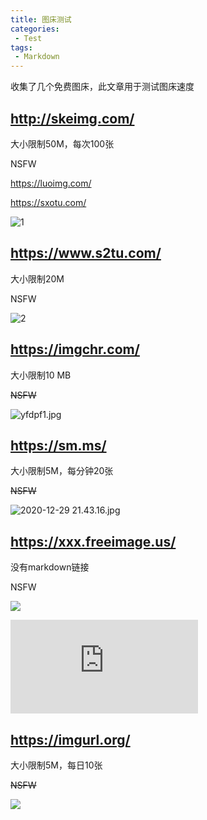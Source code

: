 ```yaml
---
title: 图床测试
categories:
 - Test
tags:
 - Markdown
---
```


收集了几个免费图床，此文章用于测试图床速度

## http://skeimg.com/

大小限制50M，每次100张

NSFW

https://luoimg.com/

https://sxotu.com/

![1](http://skeimg.com/i/2021/02/19/h4y4ve.jpeg)

## https://www.s2tu.com/

大小限制20M

NSFW

![2](https://www.s2tu.com/images/2021/02/18/WR8yZ.jpg)

## https://imgchr.com/

大小限制10 MB

~~NSFW~~

![yfdpf1.jpg](https://s3.ax1x.com/2021/02/19/yfdpf1.jpg)

## https://sm.ms/

大小限制5M，每分钟20张

~~NSFW~~

![2020-12-29 21.43.16.jpg](https://i.loli.net/2021/02/19/y1seKfqT4nGLaJZ.jpg)

## https://xxx.freeimage.us/

没有markdown链接

NSFW

<a href="https://xxx.freeimage.us/share.php?id=7E5E_602F2BEB"><img src="https://xxx.freeimage.us/image.php?id=7E5E_602F2BEB&jpg" border="0"></a>

![](https://xxx.freeimage.us/image.php?id=7E5E_602F2BEB&jpg)

## https://imgurl.org/

大小限制5M，每日10张

~~NSFW~~

![](https://ftp.bmp.ovh/imgs/2021/02/cd64a00203d2167b.jpg)